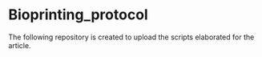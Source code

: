 # Bioprinting_protocol
The following repository is created to upload the scripts elaborated for the article.
